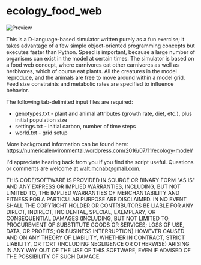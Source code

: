 # ecology_food_web

![Preview](https://numericalenvironmental.files.wordpress.com/2016/07/organism_distribution.jpg?w=616)

This is a D-language-based simulator written purely as a fun exercise; it takes advantage of a few simple object-oriented programming concepts but executes faster than Python. Speed is important, because a large number of organisms can exist in the model at certain times.
The simulator is based on a food web concept, where carnivores eat other carnivores as well as herbivores, which of course eat plants. All the creatures in the model reproduce, and the animals are free to move around within a model grid. Feed size constraints and metabolic rates are specified to influence behavior.

The following tab-delimited input files are required:

* genotypes.txt - plant and animal attributes (growth rate, diet, etc.), plus initial population size
* settings.txt - initial carbon, number of time steps
* world.txt - grid setup

More background information can be found here: https://numericalenvironmental.wordpress.com/2016/07/11/ecology-model/

I'd appreciate hearing back from you if you find the script useful. Questions or comments are welcome at walt.mcnab@gmail.com. 

THIS CODE/SOFTWARE IS PROVIDED IN SOURCE OR BINARY FORM "AS IS" AND ANY EXPRESS OR IMPLIED WARRANTIES, INCLUDING, BUT NOT LIMITED TO, THE IMPLIED WARRANTIES OF MERCHANTABILITY AND FITNESS FOR A PARTICULAR PURPOSE ARE DISCLAIMED. IN NO EVENT SHALL THE COPYRIGHT HOLDER OR CONTRIBUTORS BE LIABLE FOR ANY DIRECT, INDIRECT, INCIDENTAL, SPECIAL, EXEMPLARY, OR CONSEQUENTIAL DAMAGES (INCLUDING, BUT NOT LIMITED TO, PROCUREMENT OF SUBSTITUTE GOODS OR SERVICES; LOSS OF USE, DATA, OR PROFITS; OR BUSINESS INTERRUPTION) HOWEVER CAUSED AND ON ANY THEORY OF LIABILITY, WHETHER IN CONTRACT, STRICT LIABILITY, OR TORT (INCLUDING NEGLIGENCE OR OTHERWISE) ARISING IN ANY WAY OUT OF THE USE OF THIS SOFTWARE, EVEN IF ADVISED OF THE POSSIBILITY OF SUCH DAMAGE.

